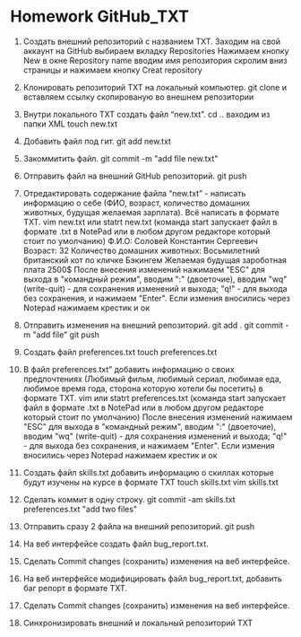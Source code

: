 # Homework GitHub_TXT
1. Создать внешний репозиторий c названием TXT.
Заходим на свой аккаунт на GitHub выбираем вкладку Repositories 
Нажимаем кнопку New в окне Repository name вводим имя репозитория
скролим вниз страницы и нажимаем кнопку Creat repository
 
2. Клонировать репозиторий TXT на локальный компьютер.
git clone и вставляем ссылку скопированую во внешнем репозитории
 
3. Внутри локального TXT создать файл “new.txt”.
cd .. ваходим из папки XML 
touch new.txt
 
4. Добавить файл под гит.
git add new.txt
 
5. Закоммитить файл.
git commit -m "add file new.txt"
 
6. Отправить файл на внешний GitHub репозиторий.
git push
 
7. Отредактировать содержание файла “new.txt” - написать информацию о себе (ФИО, возраст, количество домашних животных, будущая желаемая зарплата). Всё написать в формате TXT.
vim new.txt или statrt new.txt (команда start запускает файл в формате .txt в NotePad или в любом другом редакторе который стоит по умолчанию)
Ф.И.О: Соловей Константин Сергеевич 
Возраст: 32 
Количество домашних животных: Восьмилетний британский кот по кличке Бэкингем 
Желаемая будущая зароботная плата 2500$ 
После внесения изменений нажимаем "ESC" для выхода в "командный режим", вводим ":" (двоеточие), вводим "wq" (write-quit) - для сохранения изменений и выхода; "q!" - для выхода без сохранения, и нажимаем "Enter".
Если измения вносились через Notepad нажимаем крестик и ок 
 
 8. Отправить изменения на внешний репозиторий.
 git add .
 git commit -m "add file"
 git push 
 
9. Создать файл preferences.txt
 touch preferences.txt

10. В файл preferences.txt” добавить информацию о своих предпочтениях (Любимый фильм, любимый сериал, любимая еда, любимое время года, сторона которую хотели бы посетить) в формате TXT.
vim или statrt preferences.txt (команда start запускает файл в формате .txt в NotePad или в любом другом редакторе который стоит по умолчанию)
После внесения изменений нажимаем "ESC" для выхода в "командный режим", вводим ":" (двоеточие), вводим "wq" (write-quit) - для сохранения изменений и выхода; "q!" - для выхода без сохранения, и нажимаем "Enter".
Если измения вносились через Notepad нажимаем крестик и ок 

11. Создать файл skills.txt добавить информацию о скиллах которые будут изучены на курсе в формате TXT
 touch skills.txt
 vim skills.txt

12. Сделать коммит в одну строку.
git commit -am skills.txt preferences.txt "add two files"

13. Отправить сразу 2 файла на внешний репозиторий.
 git push

14. На веб интерфейсе создать файл bug_report.txt.
 
15. Сделать Commit changes (сохранить) изменения на веб интерфейсе.
 
16. На веб интерфейсе модифицировать файл bug_report.txt, добавить баг репорт в формате TXT.
 
17. Сделать Commit changes (сохранить) изменения на веб интерфейсе.
 
18. Синхронизировать внешний и локальный репозиторий TXT
